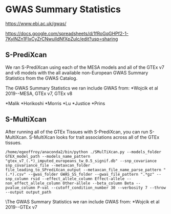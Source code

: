 # GWAS Summary Statistics

https://www.ebi.ac.uk/gwas/

https://docs.google.com/spreadsheets/d/1fRoGqGHPf2-1-7KyINZn1FIxCyZrCNwuIldNfXpZuIc/edit?usp=sharing

## S-PrediXcan
We ran S-PrediXcan using each of the MESA models and all of the GTEx v7 and v8 models with the all available non-European GWAS Summary Statistics from the GWAS Catalog.

The GWAS Summary Statistics we ran include GWAS from:
*Wojcik et al 2019--MESA, GTEx v7, GTEx v8

*Malik
*Horikoshi
*Morris
*Lu
*Justice
*Prins


## S-MultiXcan
After running all of the GTEx Tissues with S-PrediXcan, you can run S-MultiXcan. S-MultiXcan looks for trait associations across all of the GTEx tissues. 

```
/home/egeoffroy/anaconda2/bin/python ./SMulTiXcan.py --models_folder GTEX_model_path --models_name_pattern "gtex_v7_(.*)_imputed_europeans_tw_0.5_signif.db" --snp_covariance snp_covariance_file --metaxcan_folder file_leading_to_SPrediXcan_output --metaxcan_file_name_parse_pattern "(.*).csv" --gwas_folder GWAS_SS_folder --gwas_file_pattern ".*gz" --snp_column rsid --effect_allele_column Effect-allele --non_effect_allele_column Other-allele --beta_column Beta --pvalue_column P-val --cutoff_condition_number 30 --verbosity 7 --throw --output output_path
```
\The GWAS Summary Statistics we ran include GWAS from:
*Wojcik et al 2019--GTEx v7
